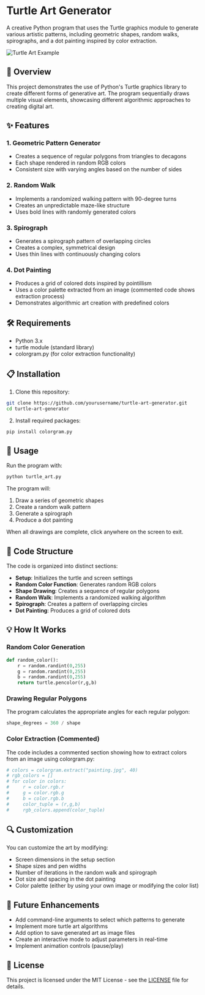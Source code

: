 # Turtle Art Generator

A creative Python program that uses the Turtle graphics module to generate various artistic patterns, including geometric shapes, random walks, spirographs, and a dot painting inspired by color extraction.

![Turtle Art Example](https://blog.artsper.com/en/a-closer-look/art-movements-en/pointillism-artists-dotted-art/)

## 🎨 Overview

This project demonstrates the use of Python's Turtle graphics library to create different forms of generative art. The program sequentially draws multiple visual elements, showcasing different algorithmic approaches to creating digital art.

## ✨ Features

### 1. Geometric Pattern Generator
- Creates a sequence of regular polygons from triangles to decagons
- Each shape rendered in random RGB colors
- Consistent size with varying angles based on the number of sides

### 2. Random Walk
- Implements a randomized walking pattern with 90-degree turns
- Creates an unpredictable maze-like structure
- Uses bold lines with randomly generated colors

### 3. Spirograph
- Generates a spirograph pattern of overlapping circles
- Creates a complex, symmetrical design
- Uses thin lines with continuously changing colors

### 4. Dot Painting
- Produces a grid of colored dots inspired by pointillism
- Uses a color palette extracted from an image (commented code shows extraction process)
- Demonstrates algorithmic art creation with predefined colors

## 🛠️ Requirements

- Python 3.x
- turtle module (standard library)
- colorgram.py (for color extraction functionality)

## 📋 Installation

1. Clone this repository:
```bash
git clone https://github.com/yourusername/turtle-art-generator.git
cd turtle-art-generator
```

2. Install required packages:
```bash 
pip install colorgram.py
```

## 🚀 Usage

Run the program with:
```bash
python turtle_art.py
```

The program will:
1. Draw a series of geometric shapes
2. Create a random walk pattern
3. Generate a spirograph
4. Produce a dot painting

When all drawings are complete, click anywhere on the screen to exit.

## 🧩 Code Structure

The code is organized into distinct sections:

- **Setup**: Initializes the turtle and screen settings
- **Random Color Function**: Generates random RGB colors
- **Shape Drawing**: Creates a sequence of regular polygons
- **Random Walk**: Implements a randomized walking algorithm
- **Spirograph**: Creates a pattern of overlapping circles
- **Dot Painting**: Produces a grid of colored dots

## 💡 How It Works

### Random Color Generation
```python
def random_color():
    r = random.randint(0,255)
    g = random.randint(0,255)
    b = random.randint(0,255)
    return turtle.pencolor(r,g,b)
```

### Drawing Regular Polygons
The program calculates the appropriate angles for each regular polygon:
```python
shape_degrees = 360 / shape
```

### Color Extraction (Commented)
The code includes a commented section showing how to extract colors from an image using colorgram.py:
```python
# colors = colorgram.extract("painting.jpg", 40)
# rgb_colors = []
# for color in colors:
#     r = color.rgb.r
#     g = color.rgb.g
#     b = color.rgb.b
#     color_tuple = (r,g,b)
#     rgb_colors.append(color_tuple)
```

## 🔍 Customization

You can customize the art by modifying:
- Screen dimensions in the setup section
- Shape sizes and pen widths
- Number of iterations in the random walk and spirograph
- Dot size and spacing in the dot painting
- Color palette (either by using your own image or modifying the color list)

## 📝 Future Enhancements

- Add command-line arguments to select which patterns to generate
- Implement more turtle art algorithms
- Add option to save generated art as image files
- Create an interactive mode to adjust parameters in real-time
- Implement animation controls (pause/play)

## 📄 License

This project is licensed under the MIT License - see the [LICENSE](LICENSE) file for details.
